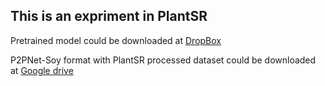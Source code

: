 ## This is an expriment in PlantSR
Pretrained model could be downloaded at [DropBox](https://www.dropbox.com/scl/fi/1o4nqfp7jxb2k749udw8x/best_mae_x2.pth?rlkey=blfzz4qxbw0fvoj3z2gxlul04&dl=0)

P2PNet-Soy format with PlantSR processed dataset could be downloaded at [Google drive](https://drive.google.com/file/d/1hlkbbrHVcg-fr2FWbEEUFjqnAS-Xpym3/view?usp=drive_link)
